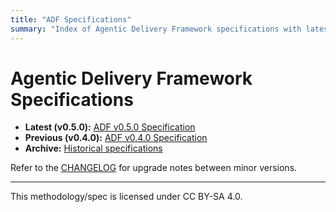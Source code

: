 ```yaml
---
title: "ADF Specifications"
summary: "Index of Agentic Delivery Framework specifications with latest release guidance."
---
```


# Agentic Delivery Framework Specifications

- **Latest (v0.5.0):** [ADF v0.5.0 Specification](adf-spec-v0.5.0.md)
- **Previous (v0.4.0):** [ADF v0.4.0 Specification](spec.v0.4.0.md)
- **Archive:** [Historical specifications](archive/)

Refer to the [CHANGELOG](../CHANGELOG.md) for upgrade notes between minor versions.

---

This methodology/spec is licensed under CC BY-SA 4.0.
